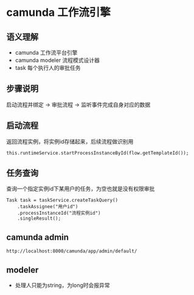 # camunda 工作流引擎

## 语义理解

- camunda 工作流平台引擎
- camunda modeler 流程模式设计器
- task 每个执行人的审批任务

## 步骤说明

启动流程并绑定 -> 审批流程 -> 监听事件完成自身对应的数据

## 启动流程

返回流程实例，将实例id存储起来，后续流程做识别用

```
this.runtimeService.startProcessInstanceById(flow.getTemplateId());
```

## 任务查询

查询一个指定实例id下某用户的任务，为空也就是没有权限审批

```
Task task = taskService.createTaskQuery()
    .taskAssignee("用户id")
    .processInstanceId("流程实例id")
    .singleResult();
```

## camunda admin

`http://localhost:8000/camunda/app/admin/default/`

## modeler

- 处理人只能为string，为long时会报异常
